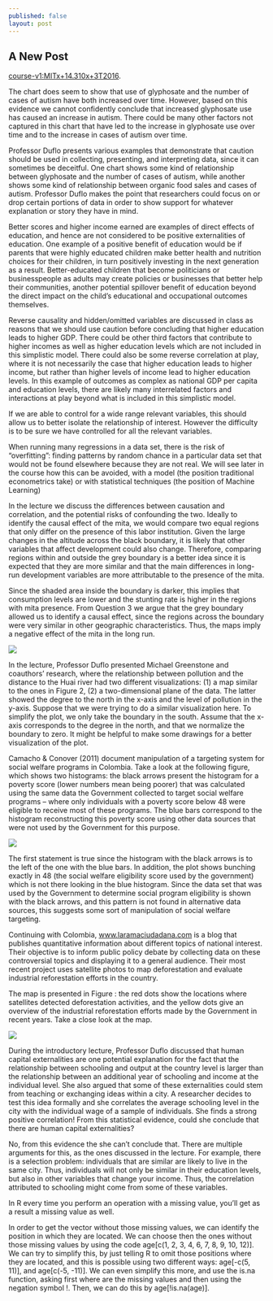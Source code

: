 ```yaml
---
published: false
layout: post
---
```

## A New Post

 [course-v1:MITx+14.310x+3T2016](https://courses.edx.org/courses/course-v1:MITx+14.310x+3T2016/courseware/58cc4fe6fa994e3397a82a9329a7e7ae/5e9578b5bbcb4744975a3d093a407bae/).
 
 The chart does seem to show that use of glyphosate and the number of cases of autism have both increased over time. However, based on this evidence we cannot confidently conclude that increased glyphosate use has caused an increase in autism. There could be many other factors not captured in this chart that have led to the increase in glyphosate use over time and to the increase in cases of autism over time.
 
 
 Professor Duflo presents various examples that demonstrate that caution should be used in collecting, presenting, and interpreting data, since it can sometimes be deceitful. One chart shows some kind of relationship between glyphosate and the number of cases of autism, while another shows some kind of relationship between organic food sales and cases of autism. Professor Duflo makes the point that researchers could focus on or drop certain portions of data in order to show support for whatever explanation or story they have in mind.
 
 
 Better scores and higher income earned are examples of direct effects of education, and hence are not considered to be positive externalities of education. One example of a positive benefit of education would be if parents that were highly educated children make better health and nutrition choices for their children, in turn positively investing in the next generation as a result. Better-educated children that become politicians or businesspeople as adults may create policies or businesses that better help their communities, another potential spillover benefit of education beyond the direct impact on the child’s educational and occupational outcomes themselves.
 
 
 Reverse causality and hidden/omitted variables are discussed in class as reasons that we should use caution before concluding that higher education leads to higher GDP. There could be other third factors that contribute to higher incomes as well as higher education levels which are not included in this simplistic model. There could also be some reverse correlation at play, where it is not necessarily the case that higher education leads to higher income, but rather than higher levels of income lead to higher education levels. In this example of outcomes as complex as national GDP per capita and education levels, there are likely many interrelated factors and interactions at play beyond what is included in this simplistic model.
 
 
 If we are able to control for a wide range relevant variables, this should allow us to better isolate the relationship of interest. However the difficulty is to be sure we have controlled for all the relevant variables.
 
  When running many regressions in a data set, there is the risk of “overfitting”: finding patterns by random chance in a particular data set that would not be found elsewhere because they are not real. We will see later in the course how this can be avoided, with a model (the position traditional econometrics take) or with statistical techniques (the position of Machine Learning)
  
  
  
  In the lecture we discuss the differences between causation and correlation, and the potential risks of confounding the two.
  Ideally to identify the causal effect of the mita, we would compare two equal regions that only differ on the presence of this labor institution. Given the large changes in the altitude across the black boundary, it is likely that other variables that affect development could also change. Therefore, comparing regions within and outside the grey boundary is a better idea since it is expected that they are more similar and that the main differences in long-run development variables are more attributable to the presence of the mita.
  
  
  Since the shaded area inside the boundary is darker, this implies that consumption levels are lower and the stunting rate is higher in the regions with mita presence. From Question 3 we argue that the grey boundary allowed us to identify a causal effect, since the regions across the boundary were very similar in other geographic characteristics. Thus, the maps imply a negative effect of the mita in the long run.
  
  
  ![](https://d37djvu3ytnwxt.cloudfront.net/assets/courseware/v1/97dbc2fd64d61b4d117f5b117cfd03e3/asset-v1:MITx+14.310x+3T2016+type@asset+block/PSET01_02_2.png)
  
  In the lecture, Professor Duflo presented Michael Greenstone and coauthors’ research, where the relationship between pollution and the distance to the Huai river had two different visualizations: (1) a map similar to the ones in Figure 2, (2) a two-dimensional plane of the data. The latter showed the degree to the north in the x-axis and the level of pollution in the y-axis. Suppose that we were trying to do a similar visualization here. To simplify the plot, we only take the boundary in the south. Assume that the x-axis corresponds to the degree in the north, and that we normalize the boundary to zero. It might be helpful to make some drawings for a better visualization of the plot.
  
  
  
  
  Camacho & Conover (2011) document manipulation of a targeting system for social welfare programs in Colombia. Take a look at the following figure, which shows two histograms: the black arrows present the histogram for a poverty score (lower numbers mean being poorer) that was calculated using the same data the Government collected to target social welfare programs – where only individuals with a poverty score below 48 were eligible to receive most of these programs. The blue bars correspond to the histogram reconstructing this poverty score using other data sources that were not used by the Government for this purpose.
  
  
  ![](https://d37djvu3ytnwxt.cloudfront.net/assets/courseware/v1/e4675a77bfc8e7141c4eb18ad920ac72/asset-v1:MITx+14.310x+3T2016+type@asset+block/PSET01_03.png)
  
  The first statement is true since the histogram with the black arrows is to the left of the one with the blue bars. In addition, the plot shows bunching exactly in 48 (the social welfare eligibility score used by the government) which is not there looking in the blue histogram. Since the data set that was used by the Government to determine social program eligibility is shown with the black arrows, and this pattern is not found in alternative data sources, this suggests some sort of manipulation of social welfare targeting.
  
  
  Continuing with Colombia, www.laramaciudadana.com is a blog that publishes quantitative information about different topics of national interest. Their objective is to inform public policy debate by collecting data on these controversial topics and displaying it to a general audience. Their most recent project uses satellite photos to map deforestation and evaluate industrial reforestation efforts in the country. 
  
  
  
  The map is presented in Figure : the red dots show the locations where satellites detected deforestation activities, and the yellow dots give an overview of the industrial reforestation efforts made by the Government in recent years. Take a close look at the map.
  
  ![](https://d37djvu3ytnwxt.cloudfront.net/assets/courseware/v1/496701b130fd46a8dde72d39f650dc27/asset-v1:MITx+14.310x+3T2016+type@asset+block/PSET_01_04.png)
  
  
  
  During the introductory lecture, Professor Duflo discussed that human capital externalities are one potential explanation for the fact that the relationship between schooling and output at the country level is larger than the relationship between an additional year of schooling and income at the individual level. She also argued that some of these externalities could stem from teaching or exchanging ideas within a city. A researcher decides to test this idea formally and she correlates the average schooling level in the city with the individual wage of a sample of individuals. She finds a strong positive correlation! From this statistical evidence, could she conclude that there are human capital externalities?
  
  No, from this evidence the she can’t conclude that. There are multiple arguments for this, as the ones discussed in the lecture. For example, there is a selection problem: individuals that are similar are likely to live in the same city. Thus, individuals will not only be similar in their education levels, but also in other variables that change your income. Thus, the correlation attributed to schooling might come from some of these variables.
  
  In R every time you perform an operation with a missing value, you’ll get as a result a missing value as well.
  
  In order to get the vector without those missing values, we can identify the position in which they are located. We can choose then the ones without those missing values by using the code age[c(1, 2, 3, 4, 6, 7, 8, 9, 10, 12)]. We can try to simplify this, by just telling R to omit those positions where they are located, and this is possible using two different ways: age[-c(5, 11)], and age[c(-5, -11)]. We can even simplify this more, and use the is.na function, asking first where are the missing values and then using the negation symbol !. Then, we can do this by age[!is.na(age)].
  
  